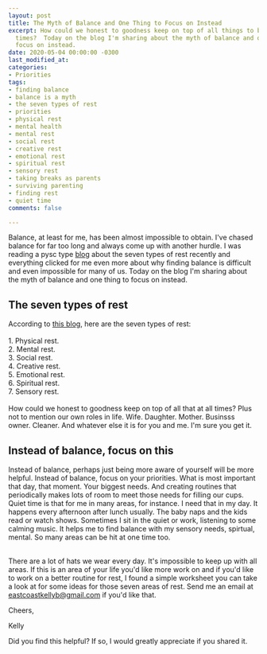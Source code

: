 ```yaml
---
layout: post
title: The Myth of Balance and One Thing to Focus on Instead
excerpt: How could we honest to goodness keep on top of all things to balance at all
  times?  Today on the blog I'm sharing about the myth of balance and one thing to
  focus on instead.
date: 2020-05-04 00:00:00 -0300
last_modified_at: 
categories:
- Priorities
tags:
- finding balance
- balance is a myth
- the seven types of rest
- priorities
- physical rest
- mental health
- mental rest
- social rest
- creative rest
- emotional rest
- spiritual rest
- sensory rest
- taking breaks as parents
- surviving parenting
- finding rest
- quiet time
comments: false

---
```

Balance, at least for me, has been almost impossible to obtain. I've chased balance for far too long and always come up with another hurdle. I was reading a pysc type [blog](https://advice.shinetext.com/articles/the-7-types-of-rest-you-need-to-actually-feel-recharged/) about the seven types of rest recently and everything clicked for me even more about why finding balance is difficult and even impossible for many of us. Today on the blog I'm sharing about the myth of balance and one thing to focus on instead.

## The seven types of rest 

According to [this blog](), here are the seven types of rest:  
⁣  
1\. Physical rest.⁣  
2\. Mental rest.⁣  
3\. Social rest.⁣  
4\. Creative rest.⁣  
5\. Emotional rest.⁣  
6\. Spiritual rest.⁣  
7\. Sensory rest.⁣ ⁣  
⁣  
How could we honest to goodness keep on top of all that at all times? Plus not to mention our own roles in life. Wife. Daughter. Mother. Businsss owner. Cleaner. And whatever else it is for you and me. I'm sure you get it. 

## Instead of balance, focus on this

Instead of balance, perhaps just being more aware of yourself will be more helpful. Instead of balance, focus on your priorities. What is most important that day, that moment. Your biggest needs. And creating routines that periodically makes lots of room to meet those needs for filling our cups. Quiet time is that for me in many areas, for instance. I need that in my day. It happens every afternoon after lunch usually. The baby naps and the kids read or watch shows. Sometimes I sit in the quiet or work, listening to some calming music. It helps me to find balance with my sensory needs, spirtual, mental. So many areas can be hit at one time too.   
⁣

  
There are a lot of hats we wear every day. It's impossible to keep up with all areas. If this is an area of your life you'd like more work on and if you'd like to work on a better routine for rest, I found a simple worksheet you can take a look at for some ideas for those seven areas of rest. Send me an email at eastcoastkellyb@gmail.com if you'd like that.

Cheers,

Kelly

Did you find this helpful? If so, I would greatly appreciate if you shared it.